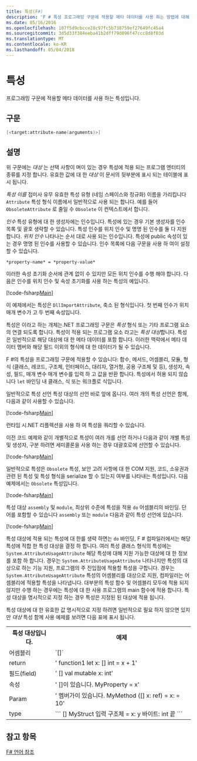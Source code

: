 ```yaml
---
title: 특성(F#)
description: 'F # 특성 프로그래밍 구문에 적용할 메타 데이터를 사용 하는 방법에 대해 알아봅니다.'
ms.date: 05/16/2016
ms.openlocfilehash: 107f5d9cbcce28c97fc5b738759ef27649fc45a4
ms.sourcegitcommit: 3d5d33f384eeba41b2dff79d096f47ccc8d8f03d
ms.translationtype: MT
ms.contentlocale: ko-KR
ms.lasthandoff: 05/04/2018
---
```

# <a name="attributes"></a>특성

프로그래밍 구문에 적용할 메타 데이터를 사용 하는 특성입니다.

## <a name="syntax"></a>구문

```fsharp
[<target:attribute-name(arguments)>]
```

## <a name="remarks"></a>설명

위 구문에는 *대상* 는 선택 사항이 며이 있는 경우 특성에 적용 되는 프로그램 엔터티의 종류를 지정 합니다. 유효한 값에 대 한 *대상* 이 문서의 뒷부분에 표시 되는 테이블에 표시 됩니다.

*특성 이름* 접미사 유무 유효한 특성 유형 (네임 스페이스와 정규화) 이름을 가리킵니다 `Attribute` 특성 형식 이름에서 일반적으로 사용 되는 합니다. 예를 들어 `ObsoleteAttribute` 로 줄일 수 `Obsolete` 이 컨텍스트에서 합니다.

*인수* 특성 유형에 대 한 생성자에는 인수입니다. 특성에 있는 경우 기본 생성자를 인수 목록 및 괄호 생략할 수 있습니다. 특성 인수를 위치 인수 및 명명 된 인수를 둘 다 지원합니다. *위치 인수* 나타나는 순서 대로 사용 되는 인수입니다. 특성에 public 속성이 있는 경우 명명 된 인수를 사용할 수 있습니다. 인수 목록에 다음 구문을 사용 하 여이 설정할 수 있습니다.

```
*property-name* = *property-value*
```

이러한 속성 초기화 순서에 관계 없이 수 있지만 모든 위치 인수를 수행 해야 합니다. 다음은 인수를 위치 인수 및 속성 초기화를 사용 하는 특성의 예입니다.

[!code-fsharp[Main](../../../samples/snippets/fsharp/lang-ref-2/snippet6202.fs)]

이 예제에서는 특성은 `DllImportAttribute`, 축소 된 형식입니다. 첫 번째 인수가 위치 매개 변수가 고 두 번째 속성입니다.

특성은 이라고 하는 개체는.NET 프로그래밍 구문은 *특성* 형식 또는 기타 프로그램 요소의 연결 되도록 합니다. 특성이 적용 되는 프로그램 요소 라고는 *특성 대상*합니다. 특성은 일반적으로 해당 대상에 대 한 메타 데이터를 포함 합니다. 이러한 맥락에서 메타 데이터 멤버와 해당 필드 이외의 형식에 대 한 데이터가 될 수 있습니다.

F #의 특성을 프로그래밍 구문에 적용할 수 있습니다: 함수, 메서드, 어셈블리, 모듈, 형식 (클래스, 레코드, 구조체, 인터페이스, 대리자, 열거형, 공용 구조체 및 등), 생성자, 속성, 필드, 매개 변수 매개 변수를 입력 하 고 값을 반환 합니다. 특성에서 허용 되지 않습니다 `let` 바인딩 내 클래스, 식 또는 워크플로 식입니다.

일반적으로 특성 선언 특성 대상의 선언 바로 앞에 옵니다. 여러 개의 특성 선언은 함께, 다음과 같이 사용할 수 있습니다.

[!code-fsharp[Main](../../../samples/snippets/fsharp/lang-ref-2/snippet6603.fs)]

런타임 시.NET 리플렉션을 사용 하 여 특성을 쿼리할 수 있습니다.

이전 코드 예제와 같이 개별적으로 특성이 여러 개를 선언 하거나 다음과 같이 개별 특성 및 생성자, 구분 하려면 세미콜론을 사용 하는 경우 대괄호로에 선언할 수 있습니다.

[!code-fsharp[Main](../../../samples/snippets/fsharp/lang-ref-2/snippet6604.fs)]

일반적으로 특성은 `Obsolete` 특성, 보안 고려 사항에 대 한 COM 지원, 코드, 소유권과 관련 된 특성 및 특성 형식을 serialize 할 수 있는지 여부를 나타내는 특성입니다. 다음 예제에서는 `Obsolete` 특성입니다.

[!code-fsharp[Main](../../../samples/snippets/fsharp/lang-ref-2/snippet6605.fs)]

특성 대상 `assembly` 및 `module`, 최상위 수준에 특성을 적용 `do` 어셈블리의 바인딩. 단어를 포함할 수 있습니다 `assembly` 또는 `module` 다음과 같이 특성 선언에 있습니다.

[!code-fsharp[Main](../../../samples/snippets/fsharp/lang-ref-2/snippet6606.fs)]

특성 대상에 적용 되는 특성에 대 한를 생략 하면는 `do` 바인딩, F # 컴파일러에서는 해당 특성에 적합 한 특성 대상을 결정 하 합니다. 여러 특성 클래스 형식의 특성에는 `System.AttributeUsageAttribute` 해당 특성에 대해 지원 가능한 대상에 대 한 정보를 포함 하 합니다. 경우는 `System.AttributeUsageAttribute` 나타나지만 특성의 대상으로 하는 기능 지원, 프로그램의 주 진입점에 적용할 특성을 구합니다. 경우는 `System.AttributeUsageAttribute` 특성의 어셈블리를 대상으로 지원, 컴파일러는 어셈블리에 적용할 특성을 나타냅니다. 대부분의 특성 함수 및 어셈블리 모두에 적용 되지 않지만 수행 하는 경우에는 특성에 대 한 사용 프로그램의 main 함수에 적용 합니다. 특성 대상을 명시적으로 지정 하는 경우 특성은 지정된 된 대상에 적용 됩니다.

특성 대상에 대 한 유효한 값 명시적으로 지정 하려면 일반적으로 필요 하지 않으면 있지만 *대상* 특성 함께 사용 예제를 보려면 다음 표에 표시 됩니다.

<table>
  <tr>
    <th>특성 대상입니다.</td>
    <th>예제</td> 
  </tr>
  <tr>
    <td>어셈블리</td>
    <td>`[<assembly: AssemblyVersionAttribute("1.0.0.0")>]`</td> 
  </tr>
  <tr>
    <td>return</td>
    <td>' function1 let x: [<return: Obsolete>] int = x + 1'</td> 
  </tr>
  <tr>
    <td>필드(field)</td>
    <td>' [<field: DefaultValue>] val mutable x: int'</td> 
  </tr>
  <tr>
    <td>속성</td>
    <td>' [<property: Obsolete>]이 있습니다. MyProperty = x'</td> 
  </tr>
  <tr>
    <td>Param</td>
    <td>' 멤버가이 있습니다. MyMethod ([<param: Out>] x: ref<int>) = x: = 10'</td> 
  </tr>
  <tr>
    <td>type</td>
    <td>
        ```
        [<type: StructLayout(Sequential)>] MyStruct 입력 구조체 = x: y 바이트: int 끝 ```
    </td> 
  </tr>
</table>

## <a name="see-also"></a>참고 항목

[F# 언어 참조](index.md)
